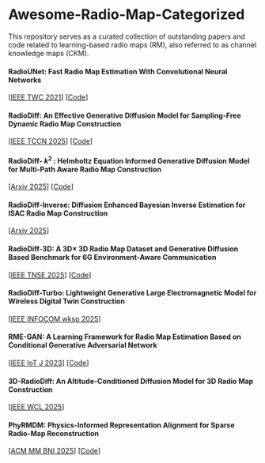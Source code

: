 # Awesome-Radio-Map-Categorized
This repository serves as a curated collection of outstanding papers and code related to learning-based radio maps (RM), also referred to as channel knowledge maps (CKM).

#### RadioUNet: Fast Radio Map Estimation With Convolutional Neural Networks
[[IEEE TWC 2021](https://ieeexplore.ieee.org/document/9354041)]
[[Code](https://github.com/RonLevie/RadioUNet)] 

#### RadioDiff: An Effective Generative Diffusion Model for Sampling-Free Dynamic Radio Map Construction
[[IEEE TCCN 2025](https://ieeexplore.ieee.org/document/10764739)]
[[Code](https://github.com/UNIC-Lab/RadioDiff)] 

#### RadioDiff- $k^2$ : Helmholtz Equation Informed Generative Diffusion Model for Multi-Path Aware Radio Map Construction
[[Arxiv 2025](https://arxiv.org/abs/2504.15623)]
[[Code](https://github.com/UNIC-Lab/RadioDiff-k)] 

#### RadioDiff-Inverse: Diffusion Enhanced Bayesian Inverse Estimation for ISAC Radio Map Construction
[[Arxiv 2025](https://arxiv.org/abs/2504.14298)]

#### RadioDiff-3D: A 3D× 3D Radio Map Dataset and Generative Diffusion Based Benchmark for 6G Environment-Aware Communication
[[IEEE TNSE 2025](https://ieeexplore.ieee.org/document/11083758)]
[[Code](https://github.com/UNIC-Lab/UrbanRadio3D)] 

#### RadioDiff-Turbo: Lightweight Generative Large Electromagnetic Model for Wireless Digital Twin Construction
[[IEEE INFOCOM wksp 2025](https://ieeexplore.ieee.org/document/11152929)]

#### RME-GAN: A Learning Framework for Radio Map Estimation Based on Conditional Generative Adversarial Network
[[IEEE IoT J 2023](https://ieeexplore.ieee.org/document/10130091)]
[[Code](https://github.com/achinthaw/RME-GAN)] 

#### 3D-RadioDiff: An Altitude-Conditioned Diffusion Model for 3D Radio Map Construction
[[IEEE WCL 2025](https://ieeexplore.ieee.org/document/10963917)]

#### PhyRMDM: Physics-Informed Representation Alignment for Sparse Radio-Map Reconstruction
[[ACM MM BNI 2025](https://arxiv.org/abs/2501.19160)]
[[Code](https://github.com/Hxxxz0/RMDM)] 


